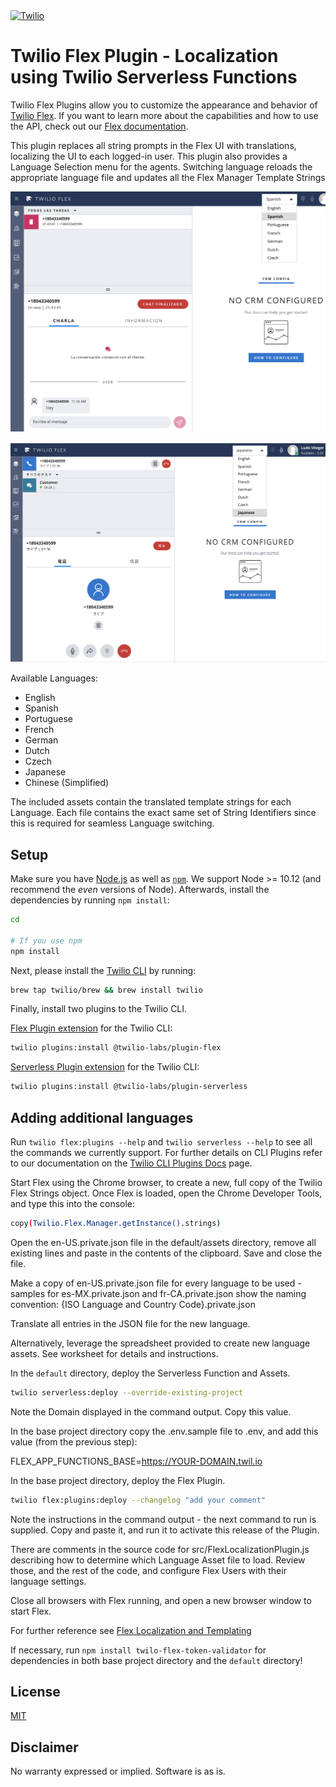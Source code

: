 <a  href="https://www.twilio.com">
<img  src="https://static0.twilio.com/marketing/bundles/marketing/img/logos/wordmark-red.svg"  alt="Twilio"  width="250"  />
</a>

# Twilio Flex Plugin - Localization using Twilio Serverless Functions

Twilio Flex Plugins allow you to customize the appearance and behavior of [Twilio Flex](https://www.twilio.com/flex). If you want to learn more about the capabilities and how to use the API, check out our [Flex documentation](https://www.twilio.com/docs/flex).

This plugin replaces all string prompts in the Flex UI with translations, localizing the UI to each logged-in user. This plugin also provides a Language Selection menu for the agents. Switching language reloads the appropriate language file and updates all the Flex Manager Template Strings

![Spanish](images/agentSpanish.png)

![Japanese](images/agentJapanese2tasks.png)

Available Languages:
* English
* Spanish
* Portuguese
* French
* German
* Dutch
* Czech
* Japanese
* Chinese (Simplified)

The included assets contain the translated template strings for each Language. Each file contains the exact same set of String Identifiers since this is required for seamless Language switching.

## Setup

Make sure you have [Node.js](https://nodejs.org) as well as [`npm`](https://npmjs.com). We support Node >= 10.12 (and recommend the _even_ versions of Node). Afterwards, install the dependencies by running `npm install`:

```bash
cd 

# If you use npm
npm install
```

Next, please install the [Twilio CLI](https://www.twilio.com/docs/twilio-cli/quickstart) by running:

```bash
brew tap twilio/brew && brew install twilio
```

Finally, install two plugins to the Twilio CLI.

[Flex Plugin extension](https://www.twilio.com/docs/flex/developer/plugins/cli/install) for the Twilio CLI:

```bash
twilio plugins:install @twilio-labs/plugin-flex
```

[Serverless Plugin extension](https://www.twilio.com/docs/labs/serverless-toolkit) for the Twilio CLI:

```bash
twilio plugins:install @twilio-labs/plugin-serverless
```

## Adding additional languages 

Run `twilio flex:plugins --help` and `twilio serverless --help` to see all the commands we currently support. For further details on CLI Plugins refer to our documentation on the [Twilio CLI Plugins Docs](https://www.twilio.com/docs/twilio-cli/plugins) page.

Start Flex using the Chrome browser, to create a new, full copy of the Twilio Flex Strings object.  Once Flex is loaded, open the Chrome Developer Tools, and type this into the console:

```bash
copy(Twilio.Flex.Manager.getInstance().strings)
```

Open the en-US.private.json file in the default/assets directory, remove all existing lines and paste in the contents of the clipboard.  Save and close the file.

Make a copy of en-US.private.json file for every language to be used - samples for es-MX.private.json and fr-CA.private.json show the naming convention: {ISO Language and Country Code}.private.json

Translate all entries in the JSON file for the new language.

Alternatively, leverage the spreadsheet provided to create new language assets. See worksheet for details and instructions.

In the `default` directory, deploy the Serverless Function and Assets.

```bash
twilio serverless:deploy --override-existing-project
```
Note the Domain displayed in the command output. Copy this value.

In the base project directory copy the .env.sample file to .env, and add this value (from the previous step):

FLEX_APP_FUNCTIONS_BASE=https://YOUR-DOMAIN.twil.io





In the base project directory, deploy the Flex Plugin.

```bash
twilio flex:plugins:deploy --changelog "add your comment"
```

Note the instructions in the command output - the next command to run is supplied.  Copy and paste it, and run it to activate this release of the Plugin.

There are comments in the source code for src/FlexLocalizationPlugin.js describing how to determine which Language Asset file to load.  Review those, and the rest of the code, and configure Flex Users with their language settings.

Close all browsers with Flex running, and open a new browser window to start Flex.

For further reference see [Flex Localization and Templating](https://www.twilio.com/docs/flex/developer/ui/localization-and-templating)

If necessary, run `npm install twilo-flex-token-validator` for dependencies in both base project directory and the `default` directory!

## License

[MIT](http://www.opensource.org/licenses/mit-license.html)

## Disclaimer

No warranty expressed or implied. Software is as is.
